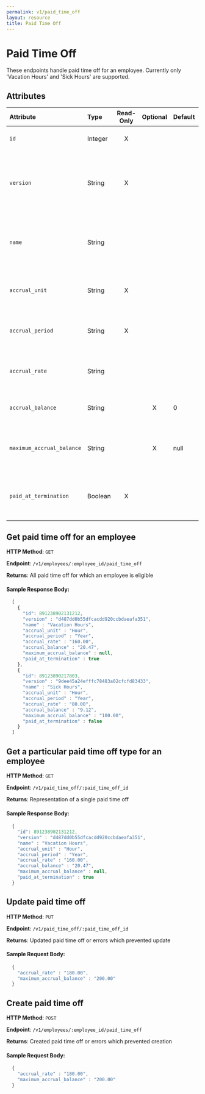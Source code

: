 ```yaml
---
permalink: v1/paid_time_off
layout: resource
title: Paid Time Off
---
```


# Paid Time Off

These endpoints handle paid time off for an employee. Currently only 'Vacation Hours' and 'Sick Hours' are supported.

## Attributes

| Attribute                     | Type              | Read-Only | Optional | Default | Description
| :----------                   |:-------------     |:---------:|:--------:|:--------|:-------------
| `id`                          | Integer           |     X     |          |         | the unique identifier of this paid time off
| `version`                     | String            |     X     |          |         | version of this object. See <a href="/v1/considerations/versioning/">the versioning documentation</a> for a more in depth explaination of versions
| `name`                        | String            |           |          |         | the name of this paid time off type. Currently only 'Vacation Hours' and 'Sick Hours' are supported
| `accrual_unit`                | String            |     X     |          |         | the unit this PTO is accrued in. Currently only 'Hour' is supported
| `accrual_period`              | String            |     X     |          |         | how often the pto accrues. Currently only 'Year' is supported
| `accrual_rate`                | String            |           |          |         | the rate at which accrual_unit is accrued per accrual_period
| `accrual_balance`             | String            |           |    X     |    0    | how many accrual_units have been accrued
| `maximum_accrual_balance`     | String            |           |    X     | null    | the maximum accrual allowed. A null value signifies no maximum accrual
| `paid_at_termination`         | Boolean           |     X     |          |         | whether to pay out the accrual_balance to the employee upon their termaination

## Get paid time off for an employee

**HTTP Method**: `GET`

**Endpoint**: `/v1/employees/:employee_id/paid_time_off`

**Returns**: All paid time off for which an employee is eligible

#### Sample Response Body:

```javascript
  [
    {
      "id": 891238902131212,
      "version" : "d487dd0b55dfcacdd920ccbdaeafa351",
      "name" : "Vacation Hours",
      "accrual_unit" : "Hour",
      "accrual_period" : "Year",
      "accrual_rate" : "160.00",
      "accrual_balance" : "20.47",
      "maximum_accrual_balance" : null,
      "paid_at_termination" : true
    },
    {
      "id": 89123890217803,
      "version" : "9dee45a24efffc78483a02cfcfd83433",
      "name" : "Sick Hours",
      "accrual_unit" : "Hour",
      "accrual_period" : "Year",
      "accrual_rate" : "80.00",
      "accrual_balance" : "9.12",
      "maximum_accrual_balance" : "100.00",
      "paid_at_termination" : false
    }
  ]
```

## Get a particular paid time off type for an employee

**HTTP Method**: `GET`

**Endpoint**: `/v1/paid_time_off/:paid_time_off_id`

**Returns**: Representation of a single paid time off

#### Sample Response Body:

```javascript
  {
    "id": 891238902131212,
    "version" : "d487dd0b55dfcacdd920ccbdaeafa351",
    "name" : "Vacation Hours",
    "accrual_unit" : "Hour",
    "accrual_period" : "Year",
    "accrual_rate" : "160.00",
    "accrual_balance" : "20.47",
    "maximum_accrual_balance" : null,
    "paid_at_termination" : true
  }
```

## Update paid time off

**HTTP Method**: `PUT`

**Endpoint**: `/v1/paid_time_off/:paid_time_off_id`

**Returns**: Updated paid time off or errors which prevented update

#### Sample Request Body:

```javascript
  {
    "accrual_rate" : "180.00",
    "maximum_accrual_balance" : "200.00"
  }
```

## Create paid time off

**HTTP Method**: `POST`

**Endpoint**: `/v1/employees/:employee_id/paid_time_off`

**Returns**: Created paid time off or errors which prevented creation

#### Sample Request Body:

```javascript
  {
    "accrual_rate" : "180.00",
    "maximum_accrual_balance" : "200.00"
  }
```
